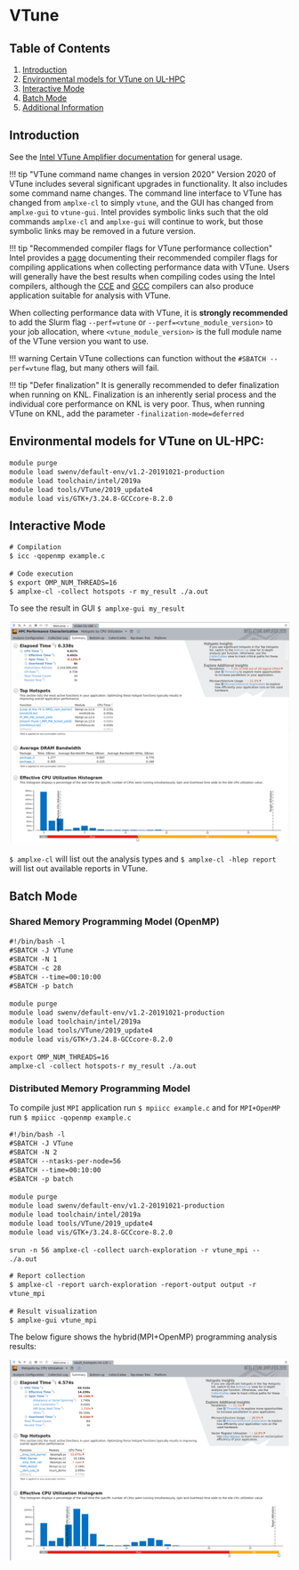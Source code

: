 # VTune

## Table of Contents
1. [Introduction](#introduction)
2. [Environmental models for VTune on UL-HPC](#environmental-models-for-vtune-on-ul-hpc)
3. [Interactive Mode](#interactive-mode)
4. [Batch Mode](#batch-mode)
5. [Additional Information](#additional-information)

## Introduction

See the [Intel VTune Amplifier documentation](https://software.intel.com/en-us/vtune-help) for general usage.

!!! tip "VTune command name changes in version 2020"
	Version 2020 of VTune includes several significant upgrades in 
	functionality. It also includes some command name changes. The 
	command line interface to VTune has changed from `amplxe-cl` to 
	simply `vtune`, and the GUI has changed from `amplxe-gui` to 
	`vtune-gui`. Intel provides symbolic links such that the old 
	commands `amplxe-cl` and `amplxe-gui` will continue to work, 
	but those symbolic links may be removed in a future version.


!!! tip "Recommended compiler flags for VTune performance collection"
    Intel provides a
    [page](https://software.intel.com/en-us/vtune-help-compiler-switches-for-performance-analysis-on-linux-targets)
    documenting their recommended compiler flags for compiling applications
    when collecting performance data with VTune. Users will generally have the
    best results when compiling codes using the Intel compilers, although the
    [CCE](../../compilers/native#cray) and [GCC](../../compilers/native/#gnu)
    compilers can also produce application suitable for analysis with VTune.

When collecting performance data with VTune, it is **strongly
recommended** to add the Slurm flag `--perf=vtune` or
`--perf=<vtune_module_version>` to your job allocation, where
`<vtune_module_version>` is the full module name of the VTune version
you want to use.

!!! warning 
	Certain VTune collections can function without the 
	`#SBATCH --perf=vtune` flag, but many others will fail.

!!! tip "Defer finalization" 
	It is generally recommended to defer finalization when running 
	on KNL. Finalization is an inherently serial process and the 
	individual core performance on KNL is very poor. Thus, when 
	running VTune on KNL, add the parameter	`-finalization-mode=deferred`

## Environmental models for VTune on UL-HPC:
```
module purge 
module load swenv/default-env/v1.2-20191021-production
module load toolchain/intel/2019a
module load tools/VTune/2019_update4
module load vis/GTK+/3.24.8-GCCcore-8.2.0
```




## Interactive Mode

```
# Compilation
$ icc -qopenmp example.c

# Code execution
$ export OMP_NUM_THREADS=16
$ amplxe-cl -collect hotspots -r my_result ./a.out
```
To see the result in GUI `$ amplxe-gui my_result`

![VTune OpenMP result](images/OpenMP-VTune.png)

`$ amplxe-cl` will list out the analysis types and `$ amplxe-cl -hlep report` will list out available reports in VTune.

## Batch Mode

### Shared Memory Programming Model (OpenMP)
```shell
#!/bin/bash -l
#SBATCH -J VTune
#SBATCH -N 1
#SBATCH -c 28
#SBATCH --time=00:10:00
#SBATCH -p batch

module purge 
module load swenv/default-env/v1.2-20191021-production
module load toolchain/intel/2019a
module load tools/VTune/2019_update4
module load vis/GTK+/3.24.8-GCCcore-8.2.0

export OMP_NUM_THREADS=16
amplxe-cl -collect hotspots-r my_result ./a.out
```

### Distributed Memory Programming Model

To compile just `MPI` application run `$ mpiicc example.c`
and for `MPI+OpenMP` run `$ mpiicc -qopenmp example.c`

```shell
#!/bin/bash -l
#SBATCH -J VTune
#SBATCH -N 2
#SBATCH --ntasks-per-node=56
#SBATCH --time=00:10:00
#SBATCH -p batch

module purge 
module load swenv/default-env/v1.2-20191021-production
module load toolchain/intel/2019a
module load tools/VTune/2019_update4
module load vis/GTK+/3.24.8-GCCcore-8.2.0

srun -n 56 amplxe-cl -collect uarch-exploration -r vtune_mpi -- ./a.out
```

```
# Report collection
$ amplxe-cl -report uarch-exploration -report-output output -r vtune_mpi

# Result visualization 
$ amplxe-gui vtune_mpi
```
The below figure shows the hybrid(MPI+OpenMP) programming analysis results:

![VTune MPI result](images/MPI-VTune.png)





















